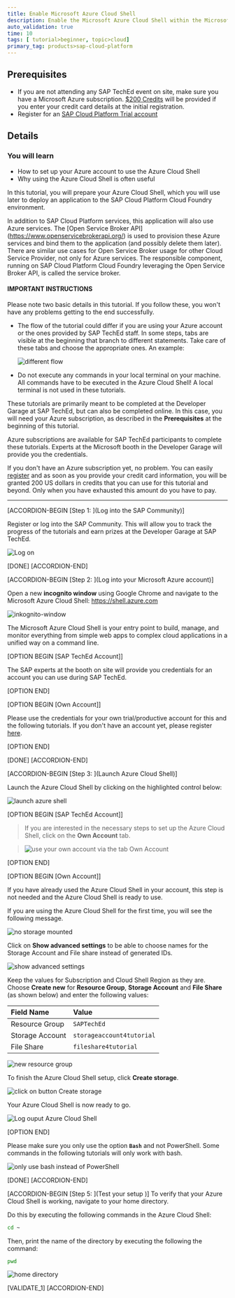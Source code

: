 ```yaml
---
title: Enable Microsoft Azure Cloud Shell
description: Enable the Microsoft Azure Cloud Shell within the Microsoft Azure Portal.
auto_validation: true
time: 10
tags: [ tutorial>beginner, topic>cloud]
primary_tag: products>sap-cloud-platform
---
```


## Prerequisites
 - If you are not attending any SAP TechEd event on site, make sure you have a Microsoft Azure subscription. [$200 Credits](https://azure.microsoft.com/en-us/offers/ms-azr-0044p/) will be provided if you enter your credit card details at the initial registration.
  - Register for an [SAP Cloud Platform Trial account](hcp-create-trial-account)

## Details
### You will learn
  - How to set up your Azure account to use the Azure Cloud Shell
  - Why using the Azure Cloud Shell is often useful

In this tutorial, you will prepare your Azure Cloud Shell, which you will use later to deploy an application to the SAP Cloud Platform Cloud Foundry environment.

In addition to SAP Cloud Platform services, this application will also use Azure services. The [Open Service Broker API] (https://www.openservicebrokerapi.org/) is used to provision these Azure services and bind them to the application (and possibly delete them later). There are similar use cases for Open Service Broker usage for other Cloud Service Provider, not only for Azure services. The responsible component, running on SAP Cloud Platform Cloud Foundry leveraging the Open Service Broker API, is called the service broker.

#### IMPORTANT INSTRUCTIONS

Please note two basic details in this tutorial. If you follow these, you won't have any problems getting to the end successfully.

  - The flow of the tutorial could differ if you are using your Azure account or the ones provided by SAP TechEd staff. In some steps, tabs are visible at the beginning that branch to different statements. Take care of these tabs and choose the appropriate ones. An example:

    ![different flow](tab-usage-teched-online.png)

  - Do not execute any commands in your local terminal on your machine. All commands have to be executed in the Azure Cloud Shell! A local terminal is not used in these tutorials.

These tutorials are primarily meant to be completed at the Developer Garage at SAP TechEd, but can also be completed online. In this case, you will need your Azure subscription, as described in the **Prerequisites** at the beginning of this tutorial.

Azure subscriptions are available for SAP TechEd participants to complete these tutorials. Experts at the Microsoft booth in the Developer Garage will provide you the credentials.

If you don't have an Azure subscription yet, no problem. You can easily [register](https://azure.microsoft.com/en-us/offers/ms-azr-0044p/) and as soon as you provide your credit card information, you will be granted 200 US dollars in credits that you can use for this tutorial and beyond. Only when you have exhausted this amount do you have to pay.

---

[ACCORDION-BEGIN [Step 1: ](Log into the SAP Community)]

Register or log into the SAP Community. This will allow you to track the progress of the tutorials and earn prizes at the Developer Garage at SAP TechEd.

![Log on](zoomlogin.gif)

[DONE]
[ACCORDION-END]


[ACCORDION-BEGIN [Step 2: ](Log into your Microsoft Azure account)]

Open a new **incognito window** using Google Chrome and navigate to the Microsoft Azure Cloud Shell: <https://shell.azure.com>

![inkognito-window](inkognito-window.png)

The Microsoft Azure Cloud Shell is your entry point to build, manage, and monitor everything from simple web apps to complex cloud applications in a unified way on a command line.

[OPTION BEGIN [SAP TechEd Account]]

The SAP experts at the booth on site will provide you credentials for an account you can use during SAP TechEd.

[OPTION END]

[OPTION BEGIN [Own Account]]

Please use the credentials for your own trial/productive account for this and the following tutorials. If you don't have an account yet, please register [here](https://azure.microsoft.com/en-us/offers/ms-azr-0044p/).

[OPTION END]


[DONE]
[ACCORDION-END]

[ACCORDION-BEGIN [Step 3: ](Launch Azure Cloud Shell)]

Launch the Azure Cloud Shell by clicking on the highlighted control below:

![launch azure shell](launch-azure-shell.jpg)

[OPTION BEGIN [SAP TechEd Account]]

>If you are interested in the necessary steps to set up the Azure Cloud Shell, click on the **Own Account** tab.

> ![use your own account via the tab Own Account](own-account-usage.png)

[OPTION END]

[OPTION BEGIN [Own Account]]

If you have already used the Azure Cloud Shell in your account, this step is not needed and the Azure Cloud Shell is ready to use.

If you are using the Azure Cloud Shell for the first time, you will see the following message.

![no storage mounted](no-storage-mounted.png)

Click on **Show advanced settings** to be able to choose names for the Storage Account and File share instead of generated IDs.

![show advanced settings](advanced-settings.png)

Keep the values for Subscription and Cloud Shell Region as they are. Choose **Create new** for **Resource Group**, **Storage Account** and **File Share** (as shown below) and enter the following values:

|  Field Name       | Value
|  :-------------   | :-------------
|  Resource Group   | `SAPTechEd`
|  Storage Account  | `storageaccount4tutorial`
|  File Share       | `fileshare4tutorial`

![new resource group](new-resource-group.png)

To finish the Azure Cloud Shell setup, click **Create storage**.

![click on button Create storage](create-storage.png)

Your Azure Cloud Shell is now ready to go.

![Log ouput Azure Cloud Shell](welcome-azure-cloud-shell.png)

[OPTION END]

Please make sure you only use the option **`Bash`** and not PowerShell. Some commands in the following tutorials will only work with bash.

![only use bash instead of PowerShell](use-bash-hint.png)

[DONE]
[ACCORDION-END]

[ACCORDION-BEGIN [Step 5: ](Test your setup )]
To verify that your Azure Cloud Shell is working, navigate to your home directory.

Do this by executing the following commands in the Azure Cloud Shell:

```Bash
cd ~
```

Then, print the name of the directory by executing the following the command:

```bash
pwd
```

![home directory ](home-directory.png)

[VALIDATE_1]
[ACCORDION-END]
